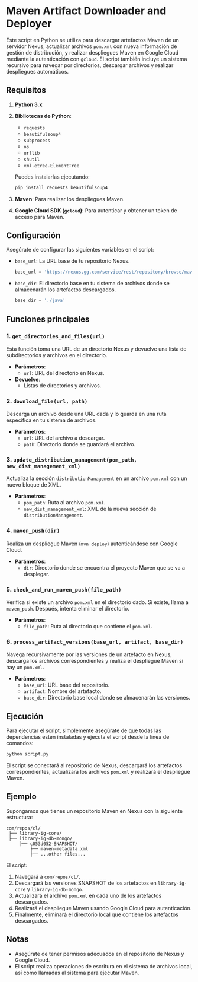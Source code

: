 
# Maven Artifact Downloader and Deployer

Este script en Python se utiliza para descargar artefactos Maven de un servidor Nexus, actualizar archivos `pom.xml` con nueva información de gestión de distribución, y realizar despliegues Maven en Google Cloud mediante la autenticación con `gcloud`. El script también incluye un sistema recursivo para navegar por directorios, descargar archivos y realizar despliegues automáticos.

## Requisitos

1. **Python 3.x**
2. **Bibliotecas de Python**:
   - `requests`
   - `beautifulsoup4`
   - `subprocess`
   - `os`
   - `urllib`
   - `shutil`
   - `xml.etree.ElementTree`
   
   Puedes instalarlas ejecutando:

   ```bash
   pip install requests beautifulsoup4
   ```

3. **Maven**: Para realizar los despliegues Maven.
4. **Google Cloud SDK (`gcloud`)**: Para autenticar y obtener un token de acceso para Maven.

## Configuración

Asegúrate de configurar las siguientes variables en el script:

- `base_url`: La URL base de tu repositorio Nexus.
  ```python
  base_url = 'https://nexus.gg.com/service/rest/repository/browse/maven-public/com/repos/cl/'
  ```

- `base_dir`: El directorio base en tu sistema de archivos donde se almacenarán los artefactos descargados.
  ```python
  base_dir = './java'
  ```

## Funciones principales

### 1. `get_directories_and_files(url)`

Esta función toma una URL de un directorio Nexus y devuelve una lista de subdirectorios y archivos en el directorio.

- **Parámetros**: 
  - `url`: URL del directorio en Nexus.
- **Devuelve**: 
  - Listas de directorios y archivos.

### 2. `download_file(url, path)`

Descarga un archivo desde una URL dada y lo guarda en una ruta específica en tu sistema de archivos.

- **Parámetros**:
  - `url`: URL del archivo a descargar.
  - `path`: Directorio donde se guardará el archivo.

### 3. `update_distribution_management(pom_path, new_dist_management_xml)`

Actualiza la sección `distributionManagement` en un archivo `pom.xml` con un nuevo bloque de XML.

- **Parámetros**:
  - `pom_path`: Ruta al archivo `pom.xml`.
  - `new_dist_management_xml`: XML de la nueva sección de `distributionManagement`.

### 4. `maven_push(dir)`

Realiza un despliegue Maven (`mvn deploy`) autenticándose con Google Cloud.

- **Parámetros**:
  - `dir`: Directorio donde se encuentra el proyecto Maven que se va a desplegar.

### 5. `check_and_run_maven_push(file_path)`

Verifica si existe un archivo `pom.xml` en el directorio dado. Si existe, llama a `maven_push`. Después, intenta eliminar el directorio.

- **Parámetros**:
  - `file_path`: Ruta al directorio que contiene el `pom.xml`.

### 6. `process_artifact_versions(base_url, artifact, base_dir)`

Navega recursivamente por las versiones de un artefacto en Nexus, descarga los archivos correspondientes y realiza el despliegue Maven si hay un `pom.xml`.

- **Parámetros**:
  - `base_url`: URL base del repositorio.
  - `artifact`: Nombre del artefacto.
  - `base_dir`: Directorio base local donde se almacenarán las versiones.

## Ejecución

Para ejecutar el script, simplemente asegúrate de que todas las dependencias estén instaladas y ejecuta el script desde la línea de comandos:

```bash
python script.py
```

El script se conectará al repositorio de Nexus, descargará los artefactos correspondientes, actualizará los archivos `pom.xml` y realizará el despliegue Maven.

## Ejemplo

Supongamos que tienes un repositorio Maven en Nexus con la siguiente estructura:

```
com/repos/cl/
 ├── library-ig-core/
 ├── library-ig-db-mongo/
     ├── c053d052-SNAPSHOT/
         ├── maven-metadata.xml
         ├── ...other files...
```

El script:

1. Navegará a `com/repos/cl/`.
2. Descargará las versiones SNAPSHOT de los artefactos en `library-ig-core` y `library-ig-db-mongo`.
3. Actualizará el archivo `pom.xml` en cada uno de los artefactos descargados.
4. Realizará el despliegue Maven usando Google Cloud para autenticación.
5. Finalmente, eliminará el directorio local que contiene los artefactos descargados.

## Notas

- Asegúrate de tener permisos adecuados en el repositorio de Nexus y Google Cloud.
- El script realiza operaciones de escritura en el sistema de archivos local, así como llamadas al sistema para ejecutar Maven.
